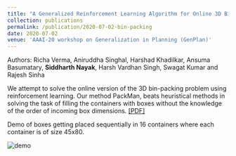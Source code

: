 ```yaml
---
title: "A Generalized Reinforcement Learning Algorithm for Online 3D Bin-Packing"
collection: publications
permalink: /publication/2020-07-02-bin-packing
date: 2020-07-02
venue: 'AAAI-20 workshop on Generalization in Planning (GenPlan)'
---
```

Authors: Richa Verma, Aniruddha Singhal, Harshad Khadilkar, Ansuma Basumatary, **Siddharth Nayak**, Harsh Vardhan Singh, Swagat Kumar and Rajesh Sinha

We attempt to solve the online version of the 3D bin-packing problem using reinforcement learning. Our method PackMan, beats heuristical methods in solving the task of filling the containers with boxes without the knowledge of the order of incoming box dimensions. [[PDF]](http://nsidn98.github.io/files/Parcel_loading_GenPlan2020.pdf)

Demo of boxes getting placed sequentially in 16 containers where each container is of size 45x80.

![demo](https://media.giphy.com/media/lPGFRxTBxgtao3OI3a/giphy.gif)

<!-- Recommended citation: Your Namesdas, You. (2010). "Paper Title Number 2." <i>Journal 1</i>. 1(2). -->

